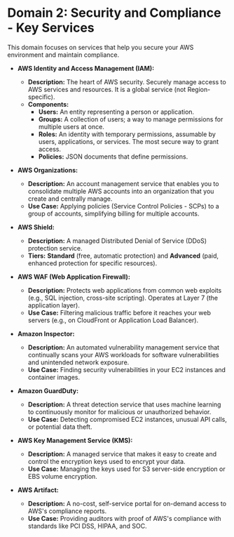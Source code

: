 # Domain 2: Security and Compliance - Key Services

This domain focuses on services that help you secure your AWS environment and maintain compliance.

-   **AWS Identity and Access Management (IAM):**
    -   **Description:** The heart of AWS security. Securely manage access to AWS services and resources. It is a global service (not Region-specific).
    -   **Components:**
        -   **Users:** An entity representing a person or application.
        -   **Groups:** A collection of users; a way to manage permissions for multiple users at once.
        -   **Roles:** An identity with temporary permissions, assumable by users, applications, or services. The most secure way to grant access.
        -   **Policies:** JSON documents that define permissions.

-   **AWS Organizations:**
    -   **Description:** An account management service that enables you to consolidate multiple AWS accounts into an organization that you create and centrally manage.
    -   **Use Case:** Applying policies (Service Control Policies - SCPs) to a group of accounts, simplifying billing for multiple accounts.

-   **AWS Shield:**
    -   **Description:** A managed Distributed Denial of Service (DDoS) protection service.
    -   **Tiers:** **Standard** (free, automatic protection) and **Advanced** (paid, enhanced protection for specific resources).

-   **AWS WAF (Web Application Firewall):**
    -   **Description:** Protects web applications from common web exploits (e.g., SQL injection, cross-site scripting). Operates at Layer 7 (the application layer).
    -   **Use Case:** Filtering malicious traffic before it reaches your web servers (e.g., on CloudFront or Application Load Balancer).

-   **Amazon Inspector:**
    -   **Description:** An automated vulnerability management service that continually scans your AWS workloads for software vulnerabilities and unintended network exposure.
    -   **Use Case:** Finding security vulnerabilities in your EC2 instances and container images.

-   **Amazon GuardDuty:**
    -   **Description:** A threat detection service that uses machine learning to continuously monitor for malicious or unauthorized behavior.
    -   **Use Case:** Detecting compromised EC2 instances, unusual API calls, or potential data theft.

-   **AWS Key Management Service (KMS):**
    -   **Description:** A managed service that makes it easy to create and control the encryption keys used to encrypt your data.
    -   **Use Case:** Managing the keys used for S3 server-side encryption or EBS volume encryption.

-   **AWS Artifact:**
    -   **Description:** A no-cost, self-service portal for on-demand access to AWS's compliance reports.
    -   **Use Case:** Providing auditors with proof of AWS's compliance with standards like PCI DSS, HIPAA, and SOC.